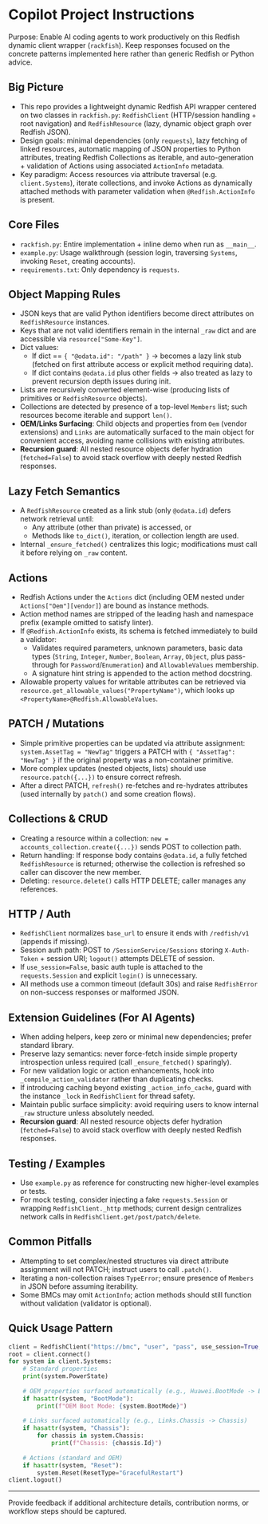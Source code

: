 # Copilot Project Instructions

Purpose: Enable AI coding agents to work productively on this Redfish dynamic client wrapper (`rackfish`). Keep responses focused on the concrete patterns implemented here rather than generic Redfish or Python advice.

## Big Picture
- This repo provides a lightweight dynamic Redfish API wrapper centered on two classes in `rackfish.py`: `RedfishClient` (HTTP/session handling + root navigation) and `RedfishResource` (lazy, dynamic object graph over Redfish JSON).
- Design goals: minimal dependencies (only `requests`), lazy fetching of linked resources, automatic mapping of JSON properties to Python attributes, treating Redfish Collections as iterable, and auto-generation + validation of Actions using associated `ActionInfo` metadata.
- Key paradigm: Access resources via attribute traversal (e.g. `client.Systems`), iterate collections, and invoke Actions as dynamically attached methods with parameter validation when `@Redfish.ActionInfo` is present.

## Core Files
- `rackfish.py`: Entire implementation + inline demo when run as `__main__`.
- `example.py`: Usage walkthrough (session login, traversing `Systems`, invoking `Reset`, creating accounts).
- `requirements.txt`: Only dependency is `requests`.

## Object Mapping Rules
- JSON keys that are valid Python identifiers become direct attributes on `RedfishResource` instances.
- Keys that are not valid identifiers remain in the internal `_raw` dict and are accessible via `resource["Some-Key"]`.
- Dict values:
  - If dict == `{ "@odata.id": "/path" }` -> becomes a lazy link stub (fetched on first attribute access or explicit method requiring data).
  - If dict contains `@odata.id` plus other fields -> also treated as lazy to prevent recursion depth issues during init.
- Lists are recursively converted element-wise (producing lists of primitives or `RedfishResource` objects).
- Collections are detected by presence of a top-level `Members` list; such resources become iterable and support `len()`.
- **OEM/Links Surfacing**: Child objects and properties from `Oem` (vendor extensions) and `Links` are automatically surfaced to the main object for convenient access, avoiding name collisions with existing attributes.
- **Recursion guard**: All nested resource objects defer hydration (`fetched=False`) to avoid stack overflow with deeply nested Redfish responses.

## Lazy Fetch Semantics
- A `RedfishResource` created as a link stub (only `@odata.id`) defers network retrieval until:
  - Any attribute (other than private) is accessed, or
  - Methods like `to_dict()`, iteration, or collection length are used.
- Internal `_ensure_fetched()` centralizes this logic; modifications must call it before relying on `_raw` content.

## Actions
- Redfish Actions under the `Actions` dict (including OEM nested under `Actions["Oem"][vendor]`) are bound as instance methods.
- Action method names are stripped of the leading hash and namespace prefix (example omitted to satisfy linter).
- If `@Redfish.ActionInfo` exists, its schema is fetched immediately to build a validator:
  - Validates required parameters, unknown parameters, basic data types (`String`, `Integer`, `Number`, `Boolean`, `Array`, `Object`, plus pass-through for `Password`/`Enumeration`) and `AllowableValues` membership.
  - A signature hint string is appended to the action method docstring.
- Allowable property values for writable attributes can be retrieved via `resource.get_allowable_values("PropertyName")`, which looks up `<PropertyName>@Redfish.AllowableValues`.

## PATCH / Mutations
- Simple primitive properties can be updated via attribute assignment: `system.AssetTag = "NewTag"` triggers a PATCH with `{ "AssetTag": "NewTag" }` if the original property was a non-container primitive.
- More complex updates (nested objects, lists) should use `resource.patch({...})` to ensure correct refresh.
- After a direct PATCH, `refresh()` re-fetches and re-hydrates attributes (used internally by `patch()` and some creation flows).

## Collections & CRUD
- Creating a resource within a collection: `new = accounts_collection.create({...})` sends POST to collection path.
- Return handling: If response body contains `@odata.id`, a fully fetched `RedfishResource` is returned; otherwise the collection is refreshed so caller can discover the new member.
- Deleting: `resource.delete()` calls HTTP DELETE; caller manages any references.

## HTTP / Auth
- `RedfishClient` normalizes `base_url` to ensure it ends with `/redfish/v1` (appends if missing).
- Session auth path: POST to `/SessionService/Sessions` storing `X-Auth-Token` + session URI; `logout()` attempts DELETE of session.
- If `use_session=False`, basic auth tuple is attached to the `requests.Session` and explicit `login()` is unnecessary.
- All methods use a common timeout (default 30s) and raise `RedfishError` on non-success responses or malformed JSON.

## Extension Guidelines (For AI Agents)
- When adding helpers, keep zero or minimal new dependencies; prefer standard library.
- Preserve lazy semantics: never force-fetch inside simple property introspection unless required (call `_ensure_fetched()` sparingly).
- For new validation logic or action enhancements, hook into `_compile_action_validator` rather than duplicating checks.
- If introducing caching beyond existing `_action_info_cache`, guard with the instance `_lock` in `RedfishClient` for thread safety.
- Maintain public surface simplicity: avoid requiring users to know internal `_raw` structure unless absolutely needed.
- **Recursion guard**: All nested resource objects defer hydration (`fetched=False`) to avoid stack overflow with deeply nested Redfish responses.

## Testing / Examples
- Use `example.py` as reference for constructing new higher-level examples or tests.
- For mock testing, consider injecting a fake `requests.Session` or wrapping `RedfishClient._http` methods; current design centralizes network calls in `RedfishClient.get/post/patch/delete`.

## Common Pitfalls
- Attempting to set complex/nested structures via direct attribute assignment will not PATCH; instruct users to call `.patch()`.
- Iterating a non-collection raises `TypeError`; ensure presence of `Members` in JSON before assuming iterability.
- Some BMCs may omit `ActionInfo`; action methods should still function without validation (validator is optional).

## Quick Usage Pattern
```python
client = RedfishClient("https://bmc", "user", "pass", use_session=True, verify_ssl=False)
root = client.connect()
for system in client.Systems:
    # Standard properties
    print(system.PowerState)
    
    # OEM properties surfaced automatically (e.g., Huawei.BootMode -> BootMode)
    if hasattr(system, "BootMode"):
        print(f"OEM Boot Mode: {system.BootMode}")
    
    # Links surfaced automatically (e.g., Links.Chassis -> Chassis)
    if hasattr(system, "Chassis"):
        for chassis in system.Chassis:
            print(f"Chassis: {chassis.Id}")
    
    # Actions (standard and OEM)
    if hasattr(system, "Reset"):
        system.Reset(ResetType="GracefulRestart")
client.logout()
```

---
Provide feedback if additional architecture details, contribution norms, or workflow steps should be captured.
